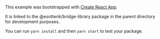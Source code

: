 This example was bootstrapped with [Create React App](https://github.com/facebook/create-react-app).

It is linked to the @esotterik/bridge-library package in the parent directory for development purposes.

You can run `yarn install` and then `yarn start` to test your package.
